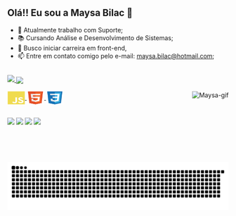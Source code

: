 ## Olá!! Eu sou a Maysa Bilac 👋

- 🔭 Atualmente trabalho com Suporte;
- 📚 Cursando Análise e Desenvolvimento de Sistemas;
- 🌱 Busco iniciar carreira em front-end,
- 📫 Entre em contato comigo pelo e-mail: maysa.bilac@hotmail.com;

##

 <div>
  <a href="https://github.com/MaysaBilac">
  <img height="180em" src="https://github-readme-stats.vercel.app/api?username=MaysaBilac&show_icons=true&theme=radical&include_all_commits=true&count_private=true"/>
  <img height="180em" align= "center" src="https://github-readme-stats.vercel.app/api/top-langs/?username=MaysaBilac&layout=compact&langs_count=7&theme=radical"/>
</div>

  
  <div style="display: inline_block"><br>
  <img align="center" alt="Maysa-Js" height="30" width="40" src="https://raw.githubusercontent.com/devicons/devicon/master/icons/javascript/javascript-plain.svg">
  <img align="center" alt="Maysa-HTML" height="30" width="40" src="https://raw.githubusercontent.com/devicons/devicon/master/icons/html5/html5-original.svg">
  <img align="center" alt="Maysa-CSS" height="30" width="40" src="https://raw.githubusercontent.com/devicons/devicon/master/icons/css3/css3-original.svg">
  <img height="160" align="right" alt="Maysa-gif" src="https://media2.giphy.com/media/3o6MboVtJAyDHitKQo/giphy.gif?cid=ecf05e47224mffz3bmxd454up5j27gt5y5317fq03puur11g&rid=giphy.gif&ct=g"> 
</div>
  
##
  
  <div>
    <a href="https://www.instagram.com/maysabilac/" target="_blank"><img src="https://img.shields.io/badge/-Instagram-%23E4405F?style=for-the-badge&logo=instagram&logoColor=white" target="_blank"></a>
    <a href="https://discord.com/channels/@me" target="_blank"><img src="https://img.shields.io/badge/Discord-7289DA?style=for-the-badge&logo=discord&logoColor=white" target="_blank"></a> 
    <a href = "mailto:contatorafaballerini@gmail.com"><img src="https://img.shields.io/badge/-Gmail-%23333?style=for-the-badge&logo=gmail&logoColor=white" target="_blank"></a>
    <a href="https://www.linkedin.com/in/maysabilac/" target="_blank"><img src="https://img.shields.io/badge/-LinkedIn-%230077B5?style=for-the-badge&logo=linkedin&logoColor=white" target="_blank"></a> 
   
   ![Snake animation](https://github.com/MaysaBilac/MaysaBilac/blob/output/github-contribution-grid-snake.svg)
    
  </div>
  
 
